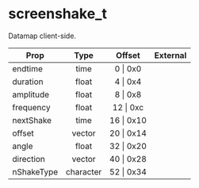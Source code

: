 # screenshake_t

Datamap client-side.

|Prop|Type|Offset|External|
|---|:-:|:-:|--:|
|endtime|time|0 \| 0x0||
|duration|float|4 \| 0x4||
|amplitude|float|8 \| 0x8||
|frequency|float|12 \| 0xc||
|nextShake|time|16 \| 0x10||
|offset|vector|20 \| 0x14||
|angle|float|32 \| 0x20||
|direction|vector|40 \| 0x28||
|nShakeType|character|52 \| 0x34||
